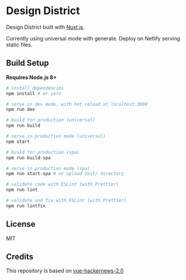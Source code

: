 # Design District

Design District built with [Nuxt.js](https://nuxtjs.org).

Currently using universal mode with generate. Deploy on Netlify serving static files.

## Build Setup

**Requires Node.js 8+**

``` bash
# install dependencies
npm install # or yarn

# serve in dev mode, with hot reload at localhost:3000
npm run dev

# build for production (universal)
npm run build

# serve in production mode (universal)
npm start

# build for production (spa)
npm run build-spa

# serve in production mode (spa)
npm run start-spa # or upload dist/ directory

# validate code with ESLint (with Prettier)
npm run lint

# validate and fix with ESLint (with Prettier)
npm run lintfix
```

## License

MIT

## Credits

This repository is based on [vue-hackernews-2.0](https://github.com/vuejs/vue-hackernews-2.0)
